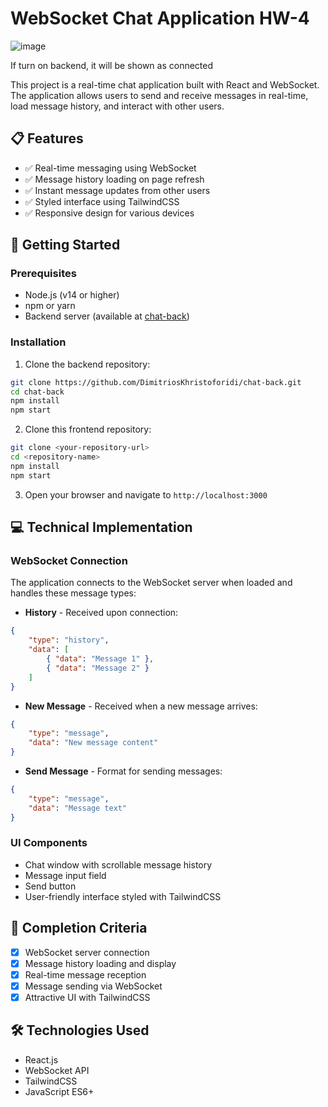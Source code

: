# WebSocket Chat Application HW-4
![image](https://github.com/user-attachments/assets/db7bb288-2abd-4460-a5b6-7e8888145b74)

If turn on backend, it will be shown as connected

This project is a real-time chat application built with React and WebSocket. The application allows users to send and receive messages in real-time, load message history, and interact with other users.

## 📋 Features

- ✅ Real-time messaging using WebSocket
- ✅ Message history loading on page refresh
- ✅ Instant message updates from other users
- ✅ Styled interface using TailwindCSS
- ✅ Responsive design for various devices

## 🚀 Getting Started

### Prerequisites

- Node.js (v14 or higher)
- npm or yarn
- Backend server (available at [chat-back](https://github.com/DimitriosKhristoforidi/chat-back.git))

### Installation

1. Clone the backend repository:
```bash
git clone https://github.com/DimitriosKhristoforidi/chat-back.git
cd chat-back
npm install
npm start
```

2. Clone this frontend repository:
```bash
git clone <your-repository-url>
cd <repository-name>
npm install
npm start
```

3. Open your browser and navigate to `http://localhost:3000`

## 💻 Technical Implementation

### WebSocket Connection

The application connects to the WebSocket server when loaded and handles these message types:

- **History** - Received upon connection:
```json
{
    "type": "history",
    "data": [
        { "data": "Message 1" },
        { "data": "Message 2" }
    ]
}
```

- **New Message** - Received when a new message arrives:
```json
{
    "type": "message",
    "data": "New message content"
}
```

- **Send Message** - Format for sending messages:
```json
{
    "type": "message",
    "data": "Message text"
}
```

### UI Components

- Chat window with scrollable message history
- Message input field
- Send button
- User-friendly interface styled with TailwindCSS



## 🎯 Completion Criteria

- [x] WebSocket server connection
- [x] Message history loading and display
- [x] Real-time message reception
- [x] Message sending via WebSocket
- [x] Attractive UI with TailwindCSS

## 🛠️ Technologies Used

- React.js
- WebSocket API
- TailwindCSS
- JavaScript ES6+
